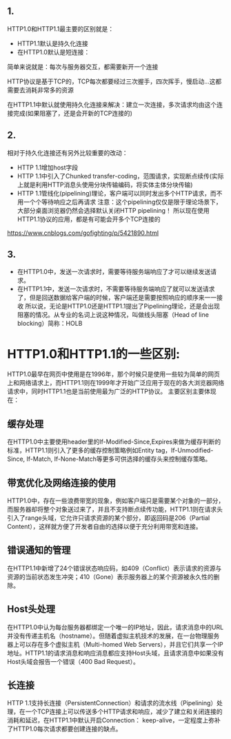 ## 1.
HTTP1.0和HTTP1.1最主要的区别就是：
- HTTP1.1默认是持久化连接
- 在HTTP1.0默认是短连接：

简单来说就是：每次与服务器交互，都需要新开一个连接

HTTP协议是基于TCP的，TCP每次都要经过三次握手，四次挥手，慢启动...这都需要去消耗非常多的资源

在HTTP1.1中默认就使用持久化连接来解决：建立一次连接，多次请求均由这个连接完成(如果阻塞了，还是会开新的TCP连接的)

## 2.
相对于持久化连接还有另外比较重要的改动：
- HTTP 1.1增加host字段
- HTTP 1.1中引入了Chunked transfer-coding，范围请求，实现断点续传(实际上就是利用HTTP消息头使用分块传输编码，将实体主体分块传输)
- HTTP 1.1管线化(pipelining)理论，客户端可以同时发出多个HTTP请求，而不用一个个等待响应之后再请求
注意：这个pipelining仅仅是限于理论场景下，大部分桌面浏览器仍然会选择默认关闭HTTP pipelining！
所以现在使用HTTP1.1协议的应用，都是有可能会开多个TCP连接的

https://www.cnblogs.com/gofighting/p/5421890.html

## 3.
- 在HTTP1.0中，发送一次请求时，需要等待服务端响应了才可以继续发送请求。
- 在HTTP1.1中，发送一次请求时，不需要等待服务端响应了就可以发送请求了，但是回送数据给客户端的时候，客户端还是需要按照响应的顺序来一一接收
所以说，无论是HTTP1.0还是HTTP1.1提出了Pipelining理论，还是会出现阻塞的情况。从专业的名词上说这种情况，叫做线头阻塞（Head of line blocking）简称：HOLB

# HTTP1.0和HTTP1.1的一些区别:

HTTP1.0最早在网页中使用是在1996年，那个时候只是使用一些较为简单的网页上和网络请求上，而HTTP1.1则在1999年才开始广泛应用于现在的各大浏览器网络请求中，同时HTTP1.1也是当前使用最为广泛的HTTP协议。 
主要区别主要体现在：

## 缓存处理
在HTTP1.0中主要使用header里的If-Modified-Since,Expires来做为缓存判断的标准，HTTP1.1则引入了更多的缓存控制策略例如Entity tag，If-Unmodified-Since, If-Match, If-None-Match等更多可供选择的缓存头来控制缓存策略。

## 带宽优化及网络连接的使用
HTTP1.0中，存在一些浪费带宽的现象，例如客户端只是需要某个对象的一部分，而服务器却将整个对象送过来了，并且不支持断点续传功能，HTTP1.1则在请求头引入了range头域，它允许只请求资源的某个部分，即返回码是206（Partial Content），这样就方便了开发者自由的选择以便于充分利用带宽和连接。

## 错误通知的管理
在HTTP1.1中新增了24个错误状态响应码，如409（Conflict）表示请求的资源与资源的当前状态发生冲突；410（Gone）表示服务器上的某个资源被永久性的删除。

## Host头处理
在HTTP1.0中认为每台服务器都绑定一个唯一的IP地址，因此，请求消息中的URL并没有传递主机名（hostname）。但随着虚拟主机技术的发展，在一台物理服务器上可以存在多个虚拟主机（Multi-homed Web Servers），并且它们共享一个IP地址。HTTP1.1的请求消息和响应消息都应支持Host头域，且请求消息中如果没有Host头域会报告一个错误（400 Bad Request）。

## 长连接
HTTP 1.1支持长连接（PersistentConnection）和请求的流水线（Pipelining）处理，在一个TCP连接上可以传送多个HTTP请求和响应，减少了建立和关闭连接的消耗和延迟，在HTTP1.1中默认开启Connection： keep-alive，一定程度上弥补了HTTP1.0每次请求都要创建连接的缺点。